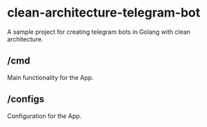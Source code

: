 # clean-architecture-telegram-bot

A sample project for creating telegram bots in Golang with clean architecture.

## /cmd

Main functionality for the App.

## /configs

Configuration for the App.